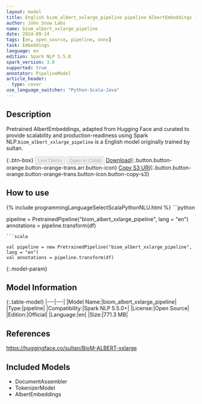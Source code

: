 ```yaml
---
layout: model
title: English biom_albert_xxlarge_pipeline pipeline AlbertEmbeddings from sultan
author: John Snow Labs
name: biom_albert_xxlarge_pipeline
date: 2024-09-24
tags: [en, open_source, pipeline, onnx]
task: Embeddings
language: en
edition: Spark NLP 5.5.0
spark_version: 3.0
supported: true
annotator: PipelineModel
article_header:
  type: cover
use_language_switcher: "Python-Scala-Java"
---
```


## Description

Pretrained AlbertEmbeddings, adapted from Hugging Face and curated to provide scalability and production-readiness using Spark NLP.`biom_albert_xxlarge_pipeline` is a English model originally trained by sultan.

{:.btn-box}
<button class="button button-orange" disabled>Live Demo</button>
<button class="button button-orange" disabled>Open in Colab</button>
[Download](https://s3.amazonaws.com/auxdata.johnsnowlabs.com/public/models/biom_albert_xxlarge_pipeline_en_5.5.0_3.0_1727220257398.zip){:.button.button-orange.button-orange-trans.arr.button-icon}
[Copy S3 URI](s3://auxdata.johnsnowlabs.com/public/models/biom_albert_xxlarge_pipeline_en_5.5.0_3.0_1727220257398.zip){:.button.button-orange.button-orange-trans.button-icon.button-copy-s3}

## How to use



<div class="tabs-box" markdown="1">
{% include programmingLanguageSelectScalaPythonNLU.html %}
```python

pipeline = PretrainedPipeline("biom_albert_xxlarge_pipeline", lang = "en")
annotations =  pipeline.transform(df)   

```
```scala

val pipeline = new PretrainedPipeline("biom_albert_xxlarge_pipeline", lang = "en")
val annotations = pipeline.transform(df)

```
</div>

{:.model-param}
## Model Information

{:.table-model}
|---|---|
|Model Name:|biom_albert_xxlarge_pipeline|
|Type:|pipeline|
|Compatibility:|Spark NLP 5.5.0+|
|License:|Open Source|
|Edition:|Official|
|Language:|en|
|Size:|771.3 MB|

## References

https://huggingface.co/sultan/BioM-ALBERT-xxlarge

## Included Models

- DocumentAssembler
- TokenizerModel
- AlbertEmbeddings